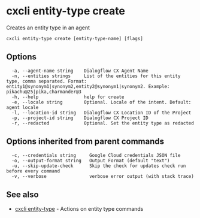 # cxcli entity-type create

Creates an entity type in an agent

```
cxcli entity-type create [entity-type-name] [flags]
```

## Options

```
  -a, --agent-name string    Dialogflow CX Agent Name
  -n, --entities strings     List of the entities for this entity type, comma separated. Format: entity1@synonym1|synonym2,entity2@synonym1|synonym2. Example: pikachu@25|pika,charmander@3
  -h, --help                 help for create
  -e, --locale string        Optional. Locale of the intent. Default: agent locale
  -l, --location-id string   Dialogflow CX Location ID of the Project
  -p, --project-id string    Dialogflow CX Project ID
  -r, --redacted             Optional. Set the entity type as redacted
```

## Options inherited from parent commands

```
  -c, --credentials string     Google Cloud credentials JSON file
  -o, --output-format string   Output Format (default "text")
  -u, --skip-update-check      Skip the check for updates check run before every command
  -v, --verbose                verbose error output (with stack trace)
```

## See also

* [cxcli entity-type](/cmd/cxcli_entity-type/)	 - Actions on entity type commands

